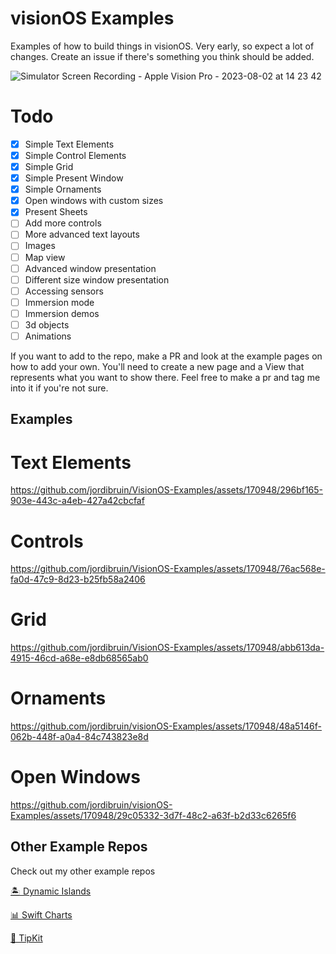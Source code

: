 # visionOS Examples
Examples of how to build things in visionOS. Very early, so expect a lot of changes. Create an issue if there's something you think should be added.

![Simulator Screen Recording - Apple Vision Pro - 2023-08-02 at 14 23 42](https://github.com/jordibruin/visionOS-Examples/assets/170948/73b01435-18ea-4e1a-a250-48a8d93e8559)

# Todo
- [x] Simple Text Elements
- [x] Simple Control Elements
- [x] Simple Grid
- [x] Simple Present Window
- [x] Simple Ornaments
- [x] Open windows with custom sizes
- [x] Present Sheets
- [ ] Add more controls
- [ ] More advanced text layouts
- [ ] Images
- [ ] Map view
- [ ] Advanced window presentation
- [ ] Different size window presentation
- [ ] Accessing sensors
- [ ] Immersion mode
- [ ] Immersion demos
- [ ] 3d objects
- [ ] Animations

If you want to add to the repo, make a PR and look at the example pages on how to add your own. You'll need to create a new page and a View that represents what you want to show there. Feel free to make a pr and tag me into it if you're not sure.

## Examples

# Text Elements
https://github.com/jordibruin/VisionOS-Examples/assets/170948/296bf165-903e-443c-a4eb-427a42cbcfaf

# Controls
https://github.com/jordibruin/VisionOS-Examples/assets/170948/76ac568e-fa0d-47c9-8d23-b25fb58a2406

# Grid
https://github.com/jordibruin/VisionOS-Examples/assets/170948/abb613da-4915-46cd-a68e-e8db68565ab0

# Ornaments
https://github.com/jordibruin/visionOS-Examples/assets/170948/48a5146f-062b-448f-a0a4-84c743823e8d

# Open Windows
https://github.com/jordibruin/visionOS-Examples/assets/170948/29c05332-3d7f-48c2-a63f-b2d33c6265f6

## Other Example Repos
Check out my other example repos

[🏝 Dynamic Islands](https://github.com/jordibruin/Dynamic-Islands)

[📊 Swift Charts](https://github.com/jordibruin/Swift-Charts-Examples)

[🥽 TipKit](https://github.com/jordibruin/TipKit-Examples)
